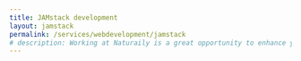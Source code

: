 ```yaml
---
title: JAMstack development
layout: jamstack
permalink: /services/webdevelopment/jamstack
# description: Working at Naturaily is a great opportunity to enhance your skills and spend time with honest and open people. Join us, let's build great things together!
---
```

